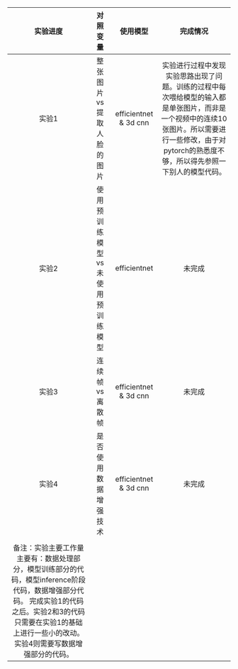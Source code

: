 |                           实验进度                           |             对照变量             |       使用模型        |                           完成情况                           |
| :----------------------------------------------------------: | :------------------------------: | :-------------------: | :----------------------------------------------------------: |
|                            实验1                             |     整张图片vs提取人脸的图片     | efficientnet & 3d cnn | 实验进行过程中发现实验思路出现了问题。训练的过程中每次喂给模型的输入都是单张图片，而非是一个视频中的连续10张图片。所以需要进行一些修改，由于对pytorch的熟悉度不够，所以得先参照一下别人的模型代码。 |
|                            实验2                             | 使用预训练模型vs未使用预训练模型 |     efficientnet      |                            未完成                            |
|                            实验3                             |          连续帧vs离散帧          | efficientnet & 3d cnn |                            未完成                            |
|                            实验4                             |       是否使用数据增强技术       | efficientnet & 3d cnn |                            未完成                            |
|                                                              |                                  |                       |                                                              |
| 备注：实验主要工作量主要有：数据处理部分，模型训练部分的代码，模型inference阶段代码，数据增强部分代码。 完成实验1的代码之后。实验2和3的代码只需要在实验1的基础上进行一些小的改动。实验4则需要写数据增强部分的代码。 |                                  |                       |                                                              |